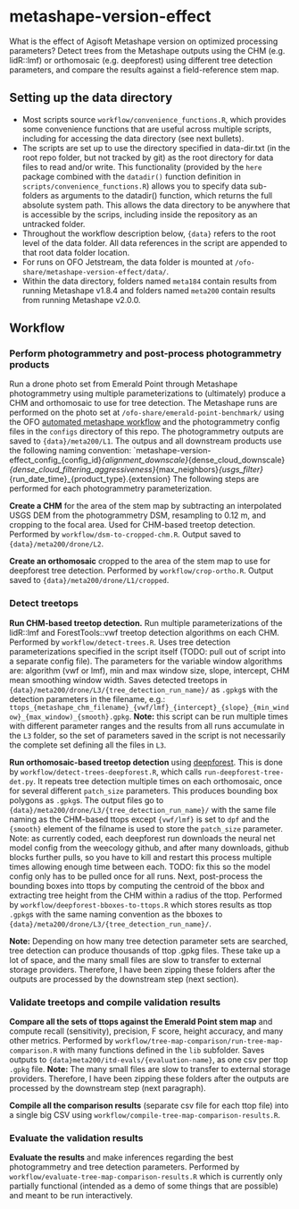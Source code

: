 # metashape-version-effect
What is the effect of Agisoft Metashape version on optimized processing parameters? Detect trees from the Metashape outputs using the CHM (e.g. lidR::lmf) or orthomosaic (e.g. deepforest) using different tree detection parameters, and compare the results against a field-reference stem map.

## Setting up the data directory

- Most scripts source `workflow/convenience_functions.R`, which provides some convenience functions that are useful across multiple scripts, including for accessing the data directory (see next bullets).
- The scripts are set up to use the directory specified in data-dir.txt (in the root repo folder, but not tracked by git) as the root directory for data files to read and/or write. This functionality (provided by the `here` package combined with the `datadir()` function definition in `scripts/convenience_functions.R`) allows you to specify data sub-folders as arguments to the datadir() function, which returns the full absolute system path. This allows the data directory to be anywhere that is accessible by the scrips, including inside the repository as an untracked folder.
- Throughout the workflow description below, `{data}` refers to the root level of the data folder. All data references in the script are appended to that root data folder location.
- For runs on OFO Jetstream, the data folder is mounted at `/ofo-share/metashape-version-effect/data/`.
- Within the data directory, folders named `meta184` contain results from running Metashape v1.8.4 and folders named `meta200` contain results from running Metashape v2.0.0.


## Workflow

### Perform photogrammetry and post-process photogrammetry products

Run a drone photo set from Emerald Point through Metashape photogrammetry using multiple parameterizations to (ultimately) produce a CHM and orthomosaic to use for tree detection. The Metashape runs are performed on the photo set at `/ofo-share/emerald-point-benchmark/` using the OFO [automated metashape workflow](https://github.com/open-forest-observatory/automate-metashape) and the photogrammetry config files in the `configs` directory of this repo. The photogrammetry outputs are saved to `{data}/meta200/L1`. The outpus and all downstream products use the following naming convention: `metashape-version-effect_config_{config_id}_{alignment_downscale}_{dense_cloud_downscale}_{dense_cloud_filtering_aggressiveness}_{max_neighbors}_{usgs_filter}_{run_date_time}_{product_type}.{extension} The following steps are performed for each photogrammetry parameterization. 

**Create a CHM** for the area of the stem map by subtracting an interpolated USGS DEM from the photogrammetry DSM, resampling to 0.12 m, and cropping to the focal area. Used for CHM-based treetop detection. Performed by `workflow/dsm-to-cropped-chm.R`. Output saved to `{data}/meta200/drone/L2`.

**Create an orthomosaic** cropped to the area of the stem map to use for deepforest tree detection. Performed by `workflow/crop-ortho.R`. Output saved to `{data}/meta200/drone/L1/cropped`.

### Detect treetops

**Run CHM-based treetop detection.** Run multiple parameterizations of the lidR::lmf and ForestTools::vwf treetop detection algorithms on each CHM. Performed by `workflow/detect-trees.R`. Uses tree detection parameterizations specified in the script itself (TODO: pull out of script into a separate config file). The parameters for the variable window algorithms are: algorithm (vwf or lmf), min and max window size, slope, intercept, CHM mean smoothing window width. Saves detected treetops in `{data}/meta200/drone/L3/{tree_detection_run_name}/` as `.gpkg`s with the detection parameters in the filename, e.g.: `ttops_{metashape_chm_filename}_{vwf/lmf}_{intercept}_{slope}_{min_window}_{max_window)_{smooth}.gpkg`. **Note:** this script can be run multiple times with different parameter ranges and the results from all runs accumulate in the `L3` folder, so the set of parameters saved in the script is not necessarily the complete set defining all the files in `L3`.

**Run orthomosaic-based treetop detection** using [deepforest](https://deepforest.readthedocs.io/en/latest/index.html#). This is done by `workflow/detect-trees-deepforest.R`, which calls `run-deepforest-tree-det.py`. It repeats tree detection multiple times on each orthomosaic, once for several different `patch_size` parameters. This produces bounding box polygons as `.gpkg`s. The output files go to `{data}/meta200/drone/L3/{tree_detection_run_name}/` with the same file naming as the CHM-based ttops except `{vwf/lmf}` is set to `dpf` and the `{smooth}` element of the filname is used to store the `patch_size` parameter. Note: as currently coded, each deepforest run downloads the neural net model config from the weecology github, and after many downloads, github blocks further pulls, so you have to kill and restart this process multiple times allowing enough time between each. TODO: fix this so the model config only has to be pulled once for all runs. Next, post-process the bounding boxes into ttops by computing the centroid of the bbox and extracting tree height from the CHM within a radius of the ttop. Performed by `workflow/deepforest-bboxes-to-ttops.R` which stores results as ttop `.gpkg`s with the same naming convention as the bboxes to `{data}/meta200/drone/L3/{tree_detection_run_name}/`.

**Note:** Depending on how many tree detection parameter sets are searched, tree detection can produce thousands of ttop .gpkg files. These take up a lot of space, and the many small files are slow to transfer to external storage providers. Therefore, I have been zipping these folders after the outputs are processed by the downstream step (next section).

### Validate treetops and compile validation results

**Compare all the sets of ttops against the Emerald Point stem map** and compute recall (sensitivity), precision, F score, height accuracy, and many other metrics. Performed by `workflow/tree-map-comparison/run-tree-map-comparison.R` with many functions defined in the `lib` subfolder. Saves outputs to `{data}meta200/itd-evals/{evaluation-name}`, as one csv per ttop `.gpkg` file. **Note:** The many small files are slow to transfer to external storage providers. Therefore, I have been zipping these folders after the outputs are processed by the downstream step (next paragraph).

**Compile all the comparison results** (separate csv file for each ttop file) into a single big CSV using `workflow/compile-tree-map-comparison-results.R`.

### Evaluate the validation results

**Evaluate the results** and make inferences regarding the best photogrammetry and tree detection parameters. Performed by `workflow/evaluate-tree-map-comparison-results.R` which is currently only partially functional (intended as a demo of some things that are possible) and meant to be run interactively.

